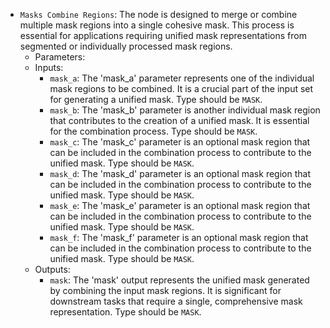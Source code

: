 - `Masks Combine Regions`: The node is designed to merge or combine multiple mask regions into a single cohesive mask. This process is essential for applications requiring unified mask representations from segmented or individually processed mask regions.
    - Parameters:
    - Inputs:
        - `mask_a`: The 'mask_a' parameter represents one of the individual mask regions to be combined. It is a crucial part of the input set for generating a unified mask. Type should be `MASK`.
        - `mask_b`: The 'mask_b' parameter is another individual mask region that contributes to the creation of a unified mask. It is essential for the combination process. Type should be `MASK`.
        - `mask_c`: The 'mask_c' parameter is an optional mask region that can be included in the combination process to contribute to the unified mask. Type should be `MASK`.
        - `mask_d`: The 'mask_d' parameter is an optional mask region that can be included in the combination process to contribute to the unified mask. Type should be `MASK`.
        - `mask_e`: The 'mask_e' parameter is an optional mask region that can be included in the combination process to contribute to the unified mask. Type should be `MASK`.
        - `mask_f`: The 'mask_f' parameter is an optional mask region that can be included in the combination process to contribute to the unified mask. Type should be `MASK`.
    - Outputs:
        - `mask`: The 'mask' output represents the unified mask generated by combining the input mask regions. It is significant for downstream tasks that require a single, comprehensive mask representation. Type should be `MASK`.
